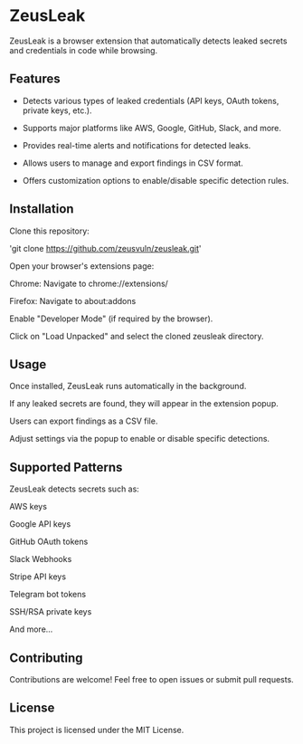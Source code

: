 # ZeusLeak

ZeusLeak is a browser extension that automatically detects leaked secrets and credentials in code while browsing.

## Features

- Detects various types of leaked credentials (API keys, OAuth tokens, private keys, etc.).

- Supports major platforms like AWS, Google, GitHub, Slack, and more.

- Provides real-time alerts and notifications for detected leaks.

- Allows users to manage and export findings in CSV format.

- Offers customization options to enable/disable specific detection rules.

## Installation

Clone this repository:

'git clone https://github.com/zeusvuln/zeusleak.git'

Open your browser's extensions page:

Chrome: Navigate to chrome://extensions/

Firefox: Navigate to about:addons

Enable "Developer Mode" (if required by the browser).

Click on "Load Unpacked" and select the cloned zeusleak directory.

## Usage

Once installed, ZeusLeak runs automatically in the background.

If any leaked secrets are found, they will appear in the extension popup.

Users can export findings as a CSV file.

Adjust settings via the popup to enable or disable specific detections.

## Supported Patterns

ZeusLeak detects secrets such as:

AWS keys

Google API keys

GitHub OAuth tokens

Slack Webhooks

Stripe API keys

Telegram bot tokens

SSH/RSA private keys

And more...

## Contributing

Contributions are welcome! Feel free to open issues or submit pull requests.

## License

This project is licensed under the MIT License.

